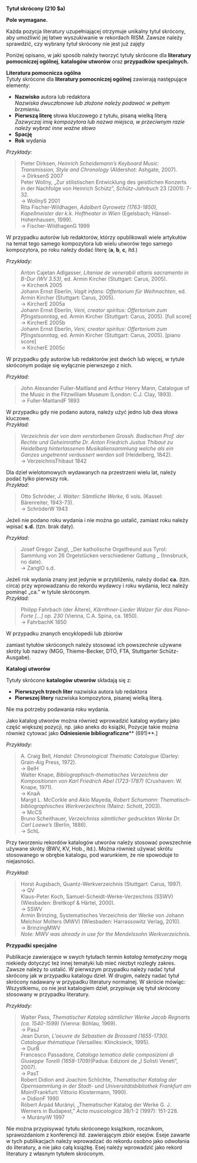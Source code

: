    

**Tytuł skrócony (210 $a)** 

**Pole wymagane.**

Każda pozycja literatury uzupełniającej otrzymuje unikalny tytuł skrócony, aby umożliwić jej łatwe wyszukiwanie w rekordach RISM. Zawsze należy sprawdzić, czy wybrany tytuł skrócony nie jest już zajęty  
  
Poniżej opisano, w jaki sposób należy tworzyć tytuły skrócone dla **literatury pomocniczej ogólnej**, **katalogów utworów** oraz **przypadków specjalnych.**

**Literatura pomocnicza ogólna**    
Tytuły skrócone dla **literatury pomocniczej ogólnej** zawierają następujące elementy:

- **Nazwisko** autora lub redaktora  
_Nazwiska dwuczłonowe lub złożone należy podawać w pełnym brzmieniu._  
- **Pierwszą literę** słowa kluczowego z tytułu, pisaną wielką literą  
_Zazwyczaj imię kompozytora lub nazwa miejsca, w przeciwnym razie należy wybrać inne ważne słowo_  
- **Spację**
- **Rok** wydania

_Przykłady:_

> Pieter Dirksen, _Heinrich Scheidemann’s Keyboard Music: Transmission, Style and Chronology_ (Aldershot: Ashgate, 2007).  
>             → DirksenS 2007  
> Peter Wollny, „Zur stilistischen Entwicklung des geistlichen Konzerts in der Nachfolge von Heinrich Schütz”, _Schütz-Jahrbuch_ 23 (2001): 7-32.  
>             → WollnyS 2001  
> Rita Fischer-Wildhagen, _Adalbert Gyrowetz (1763-1850), Kapellmeister der k.k. Hoftheater in Wien_ (Egelsbach; Hänsel-Hohenhausen, 1999).  
>             → Fischer-WildhagenG 1999

  

W przypadku autorów lub redaktorów, którzy opublikowali wiele artykułów na temat tego samego kompozytora lub wielu utworów tego samego kompozytora, po roku należy dodać literę (**a**, **b**, **c**, itd.)   

  

_Przykłady:_

> Anton Cajetan Adlgasser, _Litaniae de venerabili altaris sacramento in B-Dur (WV 3.53),_ ed. Armin Kircher (Stuttgart: Carus, 2005).  
>             → KircherA 2005  
> Johann Ernst Eberlin, _Vagit infans: Offertorium für Weihnachten_, ed. Armin Kircher (Stuttgart: Carus, 2005).  
>             → KircherE 2005a  
> Johann Ernst Eberlin, _Veni, creator spiritus: Offertorium zum Pfingstsonntag_, ed. Armin Kircher (Stuttgart: Carus, 2005). [full score]  
>             → KircherE 2005b  
> Johann Ernst Eberlin, _Veni, creator spiritus: Offertorium zum Pfingstsonntag,_ ed. Armin Kircher (Stuttgart: Carus, 2005). [piano score]  
>             → KircherE 2005c

W przypadku gdy autorów lub redaktorów jest dwóch lub więcej, w tytule skróconym podaje się wyłącznie pierwszego z nich.

  

_Przykład:_  

> John Alexander Fuller-Maitland and Arthur Henry Mann, Catalogue of the Music in the Fitzwilliam Museum (London: C.J. Clay, 1893).  
>             → Fuller-MaitlandF 1893

  
W przypadku gdy nie podano autora, należy użyć jedno lub dwa słowa kluczowe.  
_Przykład:_

> _Verzeichnis der von dem verstorbenen Grossh. Badischen Prof. der Rechte und Geheimrathe Dr. Anton Friedrich Justus Thibaut zu Heidelberg hinterlassenen Musikaliensammlung welche als ein Ganzes ungetrennt veräussert werden soll_ (Heidelberg, 1842).  
>             → VerzeichnisThibaut 1842

  

Dla dzieł wielotomowych wydawanych na przestrzeni wielu lat, należy podać tylko pierwszy rok.   
_Przykład:_

> Otto Schröder, _J. Walter: Sämtliche Werke,_ 6 vols. (Kassel: Bärenreiter, 1943-73).  
>             → SchröderW 1943

Jeżeli nie podano roku wydania i nie można go ustalić, zamiast roku należy wpisać **s.d.** (tzn. brak daty).

_Przykład:_

> Josef Gregor Zangl, _Der katholische Orgelfreund aus Tyrol: Sammlung von 26 Orgelstücken verschiedener Gattung _ (Innsbruck, no date).  
>             → ZanglO s.d.

  
Jeżeli rok wydania znany jest jedynie w przybliżeniu, należy dodać **ca.** (tzn. circa) przy wprowadzaniu do rekordu wydawcy i roku wydania, lecz należy pominąć „ca.” w tytule skróconym.  
_Przykład:_  

> Philipp Fahrbach (der Ältere), _Kärnthner-Lieder Walzer für das Piano-Forte [...] op. 230_ (Vienna, C.A. Spina, ca. 1850).  
>             → FahrbachK 1850

W przypadku znanych encyklopedii lub zbiorów  

 zamiast tytułów skróconych należy stosować ich powszechnie używane skróty lub nazwy (MGG, Thieme-Becker, DTÖ, FTA, Stuttgarter Schütz-Ausgabe).

 

**Katalogi utworów**

Tytuły skrócone **katalogów utworów** składają się z:

- **Pierwszych trzech liter** nazwiska autora lub redaktora  
- **Pierwszej litery** nazwiska kompozytora, pisanej wielką literą.

Nie ma potrzeby podawania roku wydania.  
  
Jako katalog utworów można również wprowadzić  katalog wydany jako część większej pozycji, np. jako aneks do książki, Pozycje takie można również cytować jako  **Odniesienie bibliograficzne****  (691)**.]

_Przykłady:_

> A. Craig Bell, _Handel: Chronological Thematic Catalogue_ (Darley: Grain-Aig Press, 1972).  
>             → BelH  
> Walter Knape, _Bibliographisch-thematisches Verzeichnis der Kompositionen von Karl Friedrich Abel (1723-1787)_ (Cruxhaven: W. Knape, 1971).  
>             → KnaA  
> Margit L. McCorkle and Akio Mayeda, _Robert Schumann: Thematisch-bibliographisches Werkverzeichnis_ (Mainz: Schott, 2003).  
>             → McCS  
> Bruno Scheithauer, _Verzeichniss sämtlicher gedruckten Werke Dr. Carl Loewe’s_ (Berlin, 1886).  
>          → SchL

Przy tworzeniu rekordów katalogów utworów należy stosować powszechnie używane skróty (BWV, KV, Hob., itd.). Można również używać skrótu stosowanego w obrębie katalogu, pod warunkiem, że nie spowoduje to niejasności.

  

_Przykład:_  

> Horst Augsbach, Quantz-Werkverzeichnis (Stuttgart: Carus, 1997).  
>            → QV  
> Klaus-Peter Koch, Samuel-Scheidt-Werke-Verzeichnis (SSWV) (Wiesbaden: Breitkopf & Härtel, 2000).  
>            → SSWV  
> Armin Brinzing,  Systematisches Verzeichnis der Werke von Johann Melchior Molters (MWV) (Wiesbaden: Harrassowitz Verlag, 2010).  
>            → BrinzingMWV  
>                _Note: MWV was already in use for the Mendelssohn Werkverzeichnis._

 

**Przypadki specjalne**

Publikacje zawierające w swych tytułach termin _katalog tematyczny_ mogą niekiedy dotyczyć też innej tematyki lub mieć niezbyt rozległy zakres. Zawsze należy to ustalić. W pierwszym przypadku należy nadać tytuł skrócony jak w przypadku katalogu dzieł. W drugim, należy nadać tytuł skrócony nadawany w przypadku literatury normalnej. W skrócie mówiąc: Wszystkiemu, co nie jest katalogiem dzieł, przypisuje się tytuł skrócony stosowany w przypadku literatury.

_Przykłady:_

> Walter Pass, _Thematischer Katalog sämtlicher Werke Jacob Regnarts (ca. 1540-1599)_ (Vienna: Böhlau, 1969).  
>             → PasJ  
> Jean Duron, _L’oeuvre de Sébastien de Brossard (1655-1730). Catalogue thématique_ (Versailles: Klincksieck, 1995).  
>             → DurB  
> Francesco Passadore, _Catalogo tematico delle composizioni di Giuseppe Torelli (1658-1709)_(Padua: Edizioni de „I Solisti Veneti”, 2007).  
>             → PasT  
> Robert Didion and Joachim Schlichte, _Thematischer Katalog der Opernsammlung in der Stadt- und Universitätsbibliothek Frankfurt am Main_(Frankfurt: Vittorio Klostermann, 1990).  
>             → DidionF 1990  
> Róbert Árpád Murányi, „Thematischer Katalog der Werke G. J. Werners in Budapest,” _Acta musicologica_ 38/1-2 (1997): 151-228.  
>             → MurányiW 1997 

 

Nie można przypisywać tytułu skróconego książkom, rocznikom, sprawozdaniom z konferencji  itd. zawierającym zbiór esejów. Eseje zawarte w tych publikacjach należy wprowadzać do rekordu osobno jako odwołania do literatury, a nie jako całą książkę. Esej należy wprowadzić jako rekord literatury z własnym tytułem skróconym.